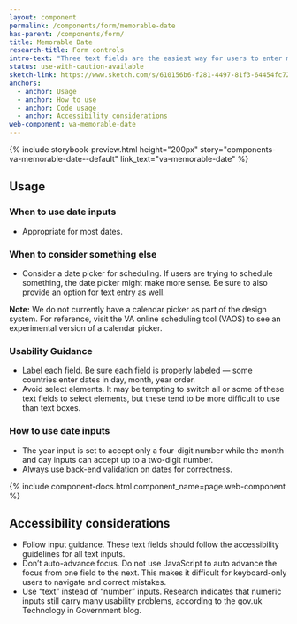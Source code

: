 ```yaml
---
layout: component
permalink: /components/form/memorable-date
has-parent: /components/form/
title: Memorable Date
research-title: Form controls
intro-text: "Three text fields are the easiest way for users to enter most dates."
status: use-with-caution-available
sketch-link: https://www.sketch.com/s/610156b6-f281-4497-81f3-64454fc72156/a/Jnl1bmb
anchors:
  - anchor: Usage
  - anchor: How to use
  - anchor: Code usage
  - anchor: Accessibility considerations
web-component: va-memorable-date
---
```


{% include storybook-preview.html height="200px" story="components-va-memorable-date--default" link_text="va-memorable-date" %}

## Usage

### When to use date inputs
- Appropriate for most dates.

### When to consider something else

- Consider a date picker for scheduling. If users are trying to schedule something, the date picker might make more sense. Be sure to also provide an option for text entry as well.

**Note:** We do not currently have a calendar picker as part of the design system. For reference, visit the VA online scheduling tool (VAOS) to see an experimental version of a calendar picker. 

### Usability Guidance
- Label each field. Be sure each field is properly labeled — some countries enter dates in day, month, year order.
- Avoid select elements. It may be tempting to switch all or some of these text fields to select elements, but these tend to be more difficult to use than text boxes.

### How to use date inputs

- The year input is set to accept only a four-digit number while the month and day inputs can accept up to a two-digit number.
- Always use back-end validation on dates for correctness.

{% include component-docs.html component_name=page.web-component %}

## Accessibility considerations

- Follow input guidance. These text fields should follow the accessibility guidelines for all text inputs.
- Don’t auto-advance focus. Do not use JavaScript to auto advance the focus from one field to the next. This makes it difficult for keyboard-only users to navigate and correct mistakes.
- Use “text” instead of “number” inputs. Research indicates that numeric inputs still carry many usability problems, according to the gov.uk Technology in Government blog.